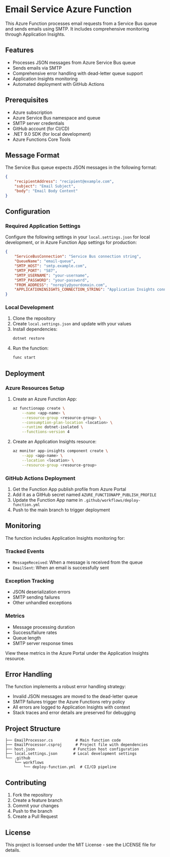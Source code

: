 # Email Service Azure Function

This Azure Function processes email requests from a Service Bus queue and sends emails using SMTP. It includes comprehensive monitoring through Application Insights.

## Features

- Processes JSON messages from Azure Service Bus queue
- Sends emails via SMTP
- Comprehensive error handling with dead-letter queue support
- Application Insights monitoring
- Automated deployment with GitHub Actions

## Prerequisites

- Azure subscription
- Azure Service Bus namespace and queue
- SMTP server credentials
- GitHub account (for CI/CD)
- .NET 9.0 SDK (for local development)
- Azure Functions Core Tools

## Message Format

The Service Bus queue expects JSON messages in the following format:

```json
{
    "recipientAddress": "recipient@example.com",
    "subject": "Email Subject",
    "body": "Email Body Content"
}
```

## Configuration

### Required Application Settings

Configure the following settings in your `local.settings.json` for local development, or in Azure Function App settings for production:

```json
{
    "ServiceBusConnection": "Service Bus connection string",
    "QueueName": "email-queue",
    "SMTP_HOST": "smtp.example.com",
    "SMTP_PORT": "587",
    "SMTP_USERNAME": "your-username",
    "SMTP_PASSWORD": "your-password",
    "FROM_ADDRESS": "noreply@yourdomain.com",
    "APPLICATIONINSIGHTS_CONNECTION_STRING": "Application Insights connection string"
}
```

### Local Development

1. Clone the repository
2. Create `local.settings.json` and update with your values
3. Install dependencies:
   ```bash
   dotnet restore
   ```
4. Run the function:
   ```bash
   func start
   ```

## Deployment

### Azure Resources Setup

1. Create an Azure Function App:
   ```bash
   az functionapp create \
       --name <app-name> \
       --resource-group <resource-group> \
       --consumption-plan-location <location> \
       --runtime dotnet-isolated \
       --functions-version 4
   ```

2. Create an Application Insights resource:
   ```bash
   az monitor app-insights component create \
       --app <app-name> \
       --location <location> \
       --resource-group <resource-group>
   ```

### GitHub Actions Deployment

1. Get the Function App publish profile from Azure Portal
2. Add it as a GitHub secret named `AZURE_FUNCTIONAPP_PUBLISH_PROFILE`
3. Update the Function App name in `.github/workflows/deploy-function.yml`
4. Push to the main branch to trigger deployment

## Monitoring

The function includes Application Insights monitoring for:

### Tracked Events
- `MessageReceived`: When a message is received from the queue
- `EmailSent`: When an email is successfully sent

### Exception Tracking
- JSON deserialization errors
- SMTP sending failures
- Other unhandled exceptions

### Metrics
- Message processing duration
- Success/failure rates
- Queue length
- SMTP server response times

View these metrics in the Azure Portal under the Application Insights resource.

## Error Handling

The function implements a robust error handling strategy:

- Invalid JSON messages are moved to the dead-letter queue
- SMTP failures trigger the Azure Functions retry policy
- All errors are logged to Application Insights with context
- Stack traces and error details are preserved for debugging

## Project Structure

```
├── EmailProcessor.cs          # Main function code
├── EmailProcessor.csproj      # Project file with dependencies
├── host.json                 # Function host configuration
├── local.settings.json       # Local development settings
└── .github
    └── workflows
        └── deploy-function.yml  # CI/CD pipeline
```

## Contributing

1. Fork the repository
2. Create a feature branch
3. Commit your changes
4. Push to the branch
5. Create a Pull Request

## License

This project is licensed under the MIT License - see the LICENSE file for details.

